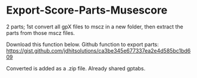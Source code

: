 # Export-Score-Parts-Musescore
2 parts; 1st convert all gpX files to mscz in a new folder, then extract the parts from those mscz files.

Download this function below.
Github function to export parts: https://gist.github.com/jdhitsolutions/ca3be345e677337ea2e4d585bc1bd609

Converted is added as a .zip file.
Already shared gptabs.

